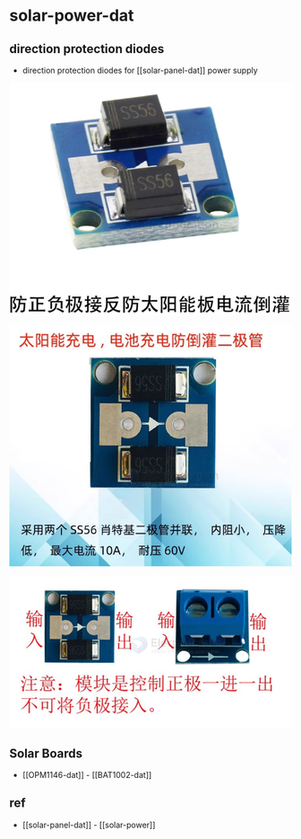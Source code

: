 
# solar-power-dat

## direction protection diodes

- direction protection diodes for [[solar-panel-dat]] power supply 

![](2024-01-24-16-10-06.png)

![](2024-01-24-16-11-57.png)

![](2024-01-24-16-12-15.png)


## Solar Boards 

- [[OPM1146-dat]] - [[BAT1002-dat]]



## ref 

- [[solar-panel-dat]] - [[solar-power]]